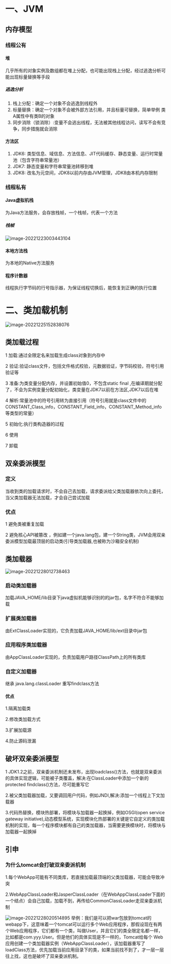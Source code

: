 # 一、JVM

## 内存模型

### 线程公有

#### 堆

几乎所有的对象实例及数组都在堆上分配，也可能出现栈上分配，经过逃逸分析可能出现标量替换等手段

##### 逃逸分析

1. 栈上分配：确定一个对象不会逃逸到线程外
2. 标量替换：确定一个对象不会被外部方法引用，并且标量可替换，简单举例 类A属性中有类B的对象
3. 同步消除（锁消除）:变量不会逃出线程，无法被其他线程访问，读写不会有竞争，同步措施就会消除

#### 方法区

1. JDK6: 类型信息、域信息、方法信息、JIT代码缓存、静态变量、运行时常量池（包含字符串常量池）
2. JDK7: 静态变量和字符串常量池转移到堆
3. JDK8: 改名为元空间，JDK8以前内存由JVM管理，JDK8由本机内存限制

### 线程私有

#### Java虚拟机栈

为Java方法服务，会存放栈帧，一个栈帧，代表一个方法

##### 栈帧

![image-20221223003443104](/Users/yangzibiao/Downloads/project/idea/summary/pictures/image-20221223003443104.png)



#### 本地方法栈

为本地的Native方法服务

#### 程序计数器

线程执行字节码的行号指示器，为保证线程切换后，能恢复到正确的执行位置

# 二、类加载机制

![image-20221225152838076](/Users/yangzibiao/Downloads/project/idea/summary/pictures/image-20221225152838076.png)

## 类加载过程

1 加载:通过全限定名来加载生成class对象到内存中

2 验证:验证class文件，包括文件格式校验，元数据验证，字节码校验，符号引用验证等

3 准备:为类变量分配内存，并设置初始值0，不包含static final ,在编译期就分配了，不会为实例变量分配初始化，类变量在JDK7以前在方法区,JDK7以后在堆

4 解析:常量池中的符号引用转为直接引用（符号引用就是class文件中的CONSTANT_Class_info，CONSTANT_Field_info，CONSTANT_Method_info等类型的常量）

5 初始化:执行类构造器<clinit>的过程	

6 使用

7 卸载

## 双亲委派模型

### 定义

当收到类的加载请求时，不会自己去加载，请求委派给父类加载器依次向上委托，当父类加载器无法加载，才会自己尝试加载

### 优点

1 避免类被重复加载 

2 避免核心API被篡改 ，例如建一个java.lang包，建一个String类，JVM会用双亲委派模型加载最顶层的启动类(引导类加载器,也被称为沙箱安全机制)

## 类加载器

![image-20221228012738463](/Users/yangzibiao/Downloads/project/idea/summary/pictures/image-20221228012738463.png)

### 启动类加载器

加载JAVA_HOME/lib目录下java虚拟机能够识别的的jar包，名字不符合不能够加载

### 扩展类加载器

由ExtClassLoader实现的，它负责加载JAVA_HOME/lib/ext目录中jar包

### 应用程序类加载器

由AppClassLoader实现的，负责加载用户路径ClassPath上的所有类库

### 自定义加载器

继承 java.lang.classLoader 重写findclass方法

#### 优点

1.隔离加载类

2.修改类加载方式

3.扩展加载源

4.防止源码泄漏

## 破坏双亲委派模型

1 JDK1.2之前，双亲委派机制还未发布，出现loadclass()方法，也就是双亲委派的具体实现逻辑，可能被子类覆盖，解决:在ClassLoader中添加一个新的protected findclass()方法，尽可能重写它

2.被父类加载器加载，又要调回用户代码，例如JNDI,解决:添加一个线程上下文加载器

3.代码热替换，模块热部署，将模块与加载器一起换掉，例如OSGI(open service gateway initiative),动态模型系统，实现模块化热部署的关键是它自定义的类加载机制的实现，每一个程序模块都有自己的类加载器，当需要更换模块时，将模块与加载器一起换掉

## 引申

### 为什么tomcat会打破双亲委派机制

1.每个WebApp可能有不同类库，若直接加载最顶端的父类加载器，可能会导致冲突

2.WebAppClassLoader和JasperClassLoader（在WebAppClassLoader下面的一个结点）会自己加载，加载不到，再传给CommonClassLoader走双亲委派机制

![image-20221228020514895](/Users/yangzibiao/Downloads/project/idea/summary/pictures/image-20221228020514895.png)
举例：我们是可以把war包放到tomcat的webapp下，这意味着一个tomcat可以运行多个Web应用程序，那假设现在有两个Web应用程序，它们都有一个类，叫做User，并且它们的类全限定名都一样，比如都是com.yyy.User。但是他们的具体实现是不一样的，Tomcat给每个 Web 应用创建一个类加载器实例（WebAppClassLoader），该加载器重写了loadClass方法，优先加载当前应用目录下的类，如果当前找不到了，才一层一层往上找，这也是破坏了双亲委派机制。



